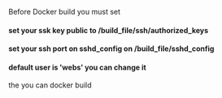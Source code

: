 Before Docker build you must set

#### set your ssk key public to **/build_file/ssh/authorized_keys**

#### set your ssh port on sshd_config on **/build_file/sshd_config**

#### default user is 'webs' you can change it


the you can docker build